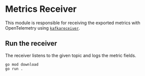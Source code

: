 # Metrics Receiver

This module is responsible for receiving the exported metrics with OpenTelemetry using [`kafkareceiver`](https://github.com/open-telemetry/opentelemetry-collector-contrib/tree/main/receiver/kafkareceiver).

## Run the receiver

The receiver listens to the given topic and logs the metric fields.

```shell
go mod download
go run .
```
